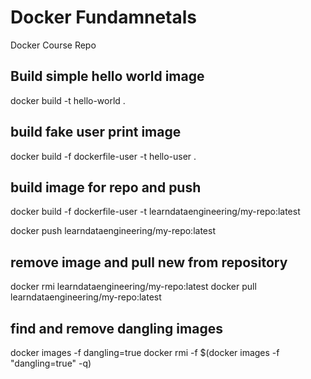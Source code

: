 # Docker Fundamnetals
 Docker Course Repo

## Build simple hello world image
docker build -t hello-world .

## build fake user print image
docker build -f dockerfile-user -t hello-user .

## build image for repo and push
docker build -f dockerfile-user -t learndataengineering/my-repo:latest

docker push  learndataengineering/my-repo:latest


## remove image and pull new from repository
docker rmi learndataengineering/my-repo:latest
docker pull learndataengineering/my-repo:latest

## find and remove dangling images
docker images -f dangling=true
docker rmi -f $(docker images -f "dangling=true" -q)